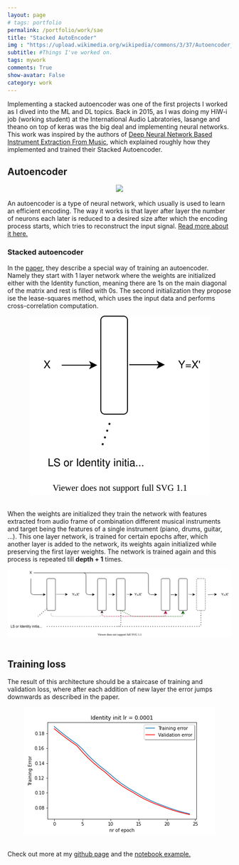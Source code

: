 ```yaml
---
layout: page
# tags: portfolio
permalink: /portfolio/work/sae
title: "Stacked AutoEncoder"
img : "https://upload.wikimedia.org/wikipedia/commons/3/37/Autoencoder_schema.png"
subtitle: #Things I've worked on.
tags: mywork
comments: True
show-avatar: False
category: work
---
```


Implementing a stacked autoencoder was one of the first projects I worked as I dived into the ML and DL topics. Back in 2015, as I was doing my HiW-i job (working student) at the International Audio Labratories, lasange and theano on top of keras was the big deal and implementing neural networks. This work was inspired by the authors of [Deep Neural Network Based Instrument Extraction From Music](http://150.162.46.34:8080/icassp2015/pdfs/0002135.pdf), which explained roughly how they implemented and trained their Stacked Autoencoder.

## Autoencoder

<div style="text-align:center"><img src="https://upload.wikimedia.org/wikipedia/commons/3/37/Autoencoder_schema.png" width="50%"/></div>

An autoencoder is a type of neural network, which usually is used to learn an efficient encoding. The way it works is that layer after layer the number of neurons each later is reduced to a desired size after which the encoding process starts, which tries to reconstruct the input signal.
<a href="https://en.wikipedia.org/wiki/Autoencoder" target="_blank">Read more about it here.</a>

### Stacked autoencoder
In the [paper](http://150.162.46.34:8080/icassp2015/pdfs/0002135.pdf), they describe a special way of training an autoencoder. Namely they start with 1 layer network where the weights are initialized either with the Identity function, meaning there are 1s on the main diagonal of the matrix and rest is filled with 0s. The second initialization they propose ise the lease-squares method, which uses the input data and performs cross-correlation computation. 

<div style="text-align:center"><img src="/assets/img/projects/sae/1.svg" size="100%"/></div>
<br>

When the weights are initialized they train the network with features extracted from audio frame of combination different musical instruments and target being the features of a single instrument (piano, drums, guitar, ...). This one layer network, is trained for certain epochs after, which another layer is added to the network, its weights again initialized while preserving the first layer weights. The network is trained again and this process is repeated till **depth + 1** times.

<div style="text-align:center"><img src="/assets/img/projects/sae/0.svg" size="100%"/></div>
<br>

## Training loss
The result of this architecture should be a staircase of training and validation loss, where after each addition of new layer the error jumps downwards as described in the paper.

<div style="text-align:center"><img src="/assets/img/projects/sae/2.png" size="100%"/></div>
<br>

Check out more at my <a href="https://github.com/kenkyusha/SAE" target="_blank">github page</a> and the <a href="https://github.com/kenkyusha/SAE/blob/master/example.ipynb" target="_blank">notebook example.</a> 

